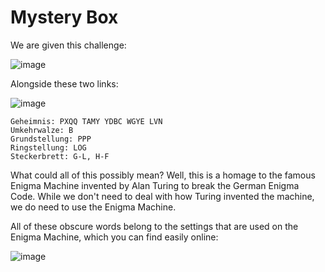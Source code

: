 # Mystery Box

We are given this challenge:

![image](https://user-images.githubusercontent.com/24576987/33190017-735468b8-d076-11e7-9db2-a7165d37a98c.png)

Alongside these two links:

![image](https://user-images.githubusercontent.com/24576987/33190032-91692b22-d076-11e7-8362-d89210fd9d73.png)

```
Geheimnis: PXQQ TAMY YDBC WGYE LVN
Umkehrwalze: B
Grundstellung: PPP
Ringstellung: LOG
Steckerbrett: G-L, H-F
```

What could all of this possibly mean? Well, this is a homage to the famous Enigma Machine invented by Alan Turing to break the German Enigma Code. While we don't need to deal with how Turing invented the machine, we do need to use the Enigma Machine.

All of these obscure words belong to the settings that are used on the Enigma Machine, which you can find easily online:

![image](https://user-images.githubusercontent.com/24576987/33190115-493269a8-d077-11e7-990d-43b841a4003a.png)

